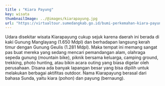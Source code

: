 ```yaml
---
title : "Kiara Payung"
key: wisata
thumbnailImage: ../@images/kiarapayung.jpg
url: "https://virtualtour.sumedangkab.go.id/bumi-perkemahan-kiara-payung/"
---
```

Udara disekitar wisata Kiarapayung cukup sejuk karena daerah ini berada di kaki Gunung Manglayang (1.650 Mdpl) dan berhadapan langsung kerah timur dengan Gunung Geulis (1.281 Mdpl). Maka tempat ini memang sangat pas buat mereka yang sedang mencari pemandangan alam, olahraga sepeda gunung (mountain bike), piknik bersama keluarga,  camping ground, trekking, photo hunting, atau bikin acara outing yang biasa digelar oleh perusahaan. Disana ada banyak lapangan besar yang bisa dipilih untuk melakukan berbagai aktifitas outdoor. Nama Kiarapayung berasal dari bahasa Sunda, yaitu kiara (pohon) dan payung (bernaung).